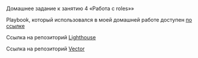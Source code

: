 Домашнее задание к занятию 4 «Работа с roles»»


Playbook, который использовался в моей домашней работе доступен [по ссылке](https://github.com/Seleznev-Ivan/devops-netology-ansible/tree/main/08-ansible-03-role/playbook)

Ссылка на репозиторий [Lighthouse](https://github.com/Seleznev-Ivan/lighthouse-role)

Ссылка на репозиторий [Vector](https://github.com/Seleznev-Ivan/vector-role)

